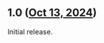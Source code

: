 ## 1.0 ([Oct 13, 2024](https://github.com/ramensoftware/windhawk-mods/blob/1aa590d6687dbcebbb6ff928534fe15b3a0881ea/mods/taskbar-language-indicator-layout-control.wh.cpp))

Initial release.
